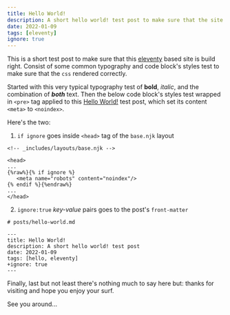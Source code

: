 ```yaml
---
title: Hello World!
description: A short hello world! test post to make sure that the site build's is right.
date: 2022-01-09
tags: [eleventy]
ignore: true
---
```

This is a short test post to make sure that this [eleventy](https://www.11ty.dev/) based site is build right. Consist of some common typography and code block's styles test to make sure that the `css` rendered correctly.

Started with this very typical typography test of **bold**, _italic_, and the combination of **_both_** text. Then the below code block's styles test wrapped in `<pre>` tag applied to this [Hello World!](#) test post, which set its content `<meta>` to `<noindex>`.

Here's the two:

1. `if ignore` goes inside `<head>` tag of the `base.njk` layout

```html/4-6
<!-- _includes/layouts/base.njk -->

<head>
...
{%raw%}{% if ignore %}
   <meta name="robots" content="noindex"/>
{% endif %}{%endraw%}
...
</head>
```

2. `ignore:true` _key-value_ pairs goes to the post's `front-matter`

```diff-yml
# posts/hello-world.md

---
title: Hello World!
description: A short hello world! test post
date: 2022-01-09
tags: [hello, eleventy]
+ignore: true
---
```
Finally, last but not least there's nothing much to say here but: thanks for visiting and hope you enjoy your surf.

See you around...